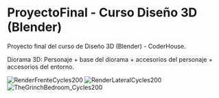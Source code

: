 # ProyectoFinal - Curso Diseño 3D (Blender)
 Proyecto final del curso de Diseño 3D (Blender) - CoderHouse. 

 Diorama 3D: Personaje + base del diorama + accesorios del personaje + accesorios del entorno. 
 
![RenderFrenteCycles200](https://user-images.githubusercontent.com/97367206/215233903-17ea36a7-2cfc-4870-931c-77ec4c3563e1.png)
![RenderLateralCycles200](https://user-images.githubusercontent.com/97367206/215233910-3f3be47b-f95a-42bc-a1a6-882806bc9b42.png)
![TheGrinchBedroom_Cycles200](https://user-images.githubusercontent.com/97367206/215233943-51a2d231-a0e0-4555-b676-218371c17149.png)
